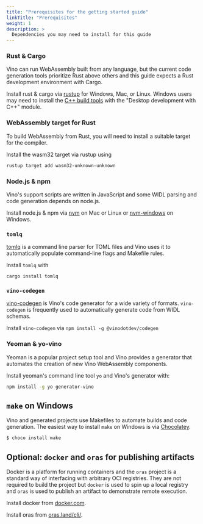 ```yaml
---
title: "Prerequisites for the getting started guide"
linkTitle: "Prerequisites"
weight: 1
description: >
  Dependencies you may need to install for this guide
---
```


### Rust & Cargo

Vino can run WebAssembly built from any language, but the current code generation tools prioritize Rust above others and this guide expects a Rust development environment with Cargo.

Install rust & cargo via [rustup](https://rustup.rs/) for Windows, Mac, or Linux. Windows users may need to install the [C++ build tools](https://visualstudio.microsoft.com/visual-cpp-build-tools/) with the "Desktop development with C++" module.

### WebAssembly target for Rust

To build WebAssembly from Rust, you will need to install a suitable target for the compiler.

Install the wasm32 target via rustup using

```sh
rustup target add wasm32-unknown-unknown
```

### Node.js & npm

Vino's support scripts are written in JavaScript and some WIDL parsing and code generation depends on node.js.

Install node.js & npm via [nvm](https://github.com/nvm-sh/nvm) on Mac or Linux or [nvm-windows](https://github.com/coreybutler/nvm-windows/releases) on Windows.

### `tomlq`

[tomlq](https://github.com/jamesmunns/tomlq) is a command line parser for TOML files and Vino uses it to automatically populate command-line flags and Makefile rules.

Install `tomlq` with

```
cargo install tomlq
```

### `vino-codegen`

[vino-codegen](https://github.com/vinodotdev/codegen) is Vino's code generator for a wide variety of formats. `vino-codegen` is frequently used to automatically generate code from WIDL schemas.

Install `vino-codegen` via `npm install -g @vinodotdev/codegen`

### Yeoman & yo-vino

Yeoman is a popular project setup tool and Vino provides a generator that automates the creation of new Vino WebAssembly components.

Install yeoman's command line tool `yo` and Vino's generator with:

```sh
npm install -g yo generator-vino
```

## `make` on Windows

Vino and generated projects use Makefiles to automate builds and code generation. The easiest way to install `make` on Windows is via [Chocolatey](https://chocolatey.org/install).

```sh
$ choco install make
```

## Optional: `docker` and `oras` for publishing artifacts

Docker is a platform for running containers and the `oras` project is a standard way of interfacing with arbitrary OCI registries. They are not required to build the project but `docker` is used to spin up a local registry and `oras` is used to publish an artifact to demonstrate remote execution.

Install docker from [docker.com](https://docs.docker.com/get-docker/).

Install oras from [oras.land/cli/](https://oras.land/cli/).
